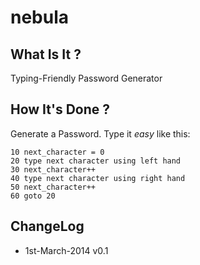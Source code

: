 # nebula



## What Is It ?
Typing-Friendly Password Generator



## How It's Done ?
Generate a Password. Type it *easy* like this:

    10 next_character = 0
    20 type next character using left hand
    30 next_character++
    40 type next character using right hand
    50 next_character++
    60 goto 20



## ChangeLog
* 1st-March-2014 v0.1
